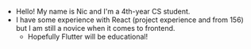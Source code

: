 - Hello! My name is Nic and I'm a 4th-year CS student.
- I have some experience with React (project experience and from 156) but I am still a novice when it comes to frontend. 
  - Hopefully Flutter will be educational!